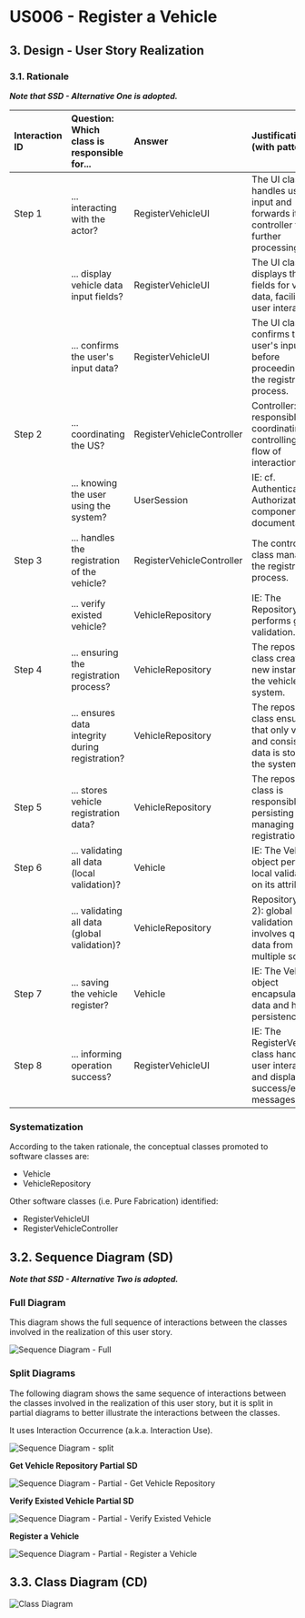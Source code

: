 # US006 - Register a Vehicle 

## 3. Design - User Story Realization 

### 3.1. Rationale

_**Note that SSD - Alternative One is adopted.**_

| Interaction ID | Question: Which class is responsible for...      | Answer                    | Justification (with patterns)                                                                 |
|:---------------|:-------------------------------------------------|:--------------------------|:----------------------------------------------------------------------------------------------|
| Step 1  		     | 	... interacting with the actor?                 | RegisterVehicleUI         | The UI class handles user input and forwards it to the controller for further processing.     |
|                | ... display vehicle data input fields?           | RegisterVehicleUI         | The UI class displays the input fields for vehicle data, facilitating user interaction.       |
|                | ... confirms the user's input data?              | RegisterVehicleUI         | The UI class confirms the user's input data before proceeding with the registration process.  |
| Step 2			  		  | 	... coordinating the US?                        | RegisterVehicleController | Controller: responsible for coordinating and controlling the flow of interaction.             |
| 			  		        | ... knowing the user using the system?           | UserSession               | IE: cf. Authentication & Authorization component documentation.                               |
| Step 3  		     | 	... handles the registration of the vehicle?    | RegisterVehicleController | The controller class manages the registration process.                                        |
| 		             | 	... verify existed vehicle?						               | VehicleRepository         | IE: The Repository object performs global validation.                                         |
| Step 4  		     | 	... ensuring the registration process?          | VehicleRepository         | The repository class creates a new instance of the vehicle in the system.                     |
| 		             | 	... ensures data integrity during registration? | VehicleRepository         | The repository class ensures that only valid and consistent data is stored in the system.     |
| Step 5		       | ... stores vehicle registration data?            | VehicleRepository         | The repository class is responsible for persisting and managing vehicle registration data.    |
| Step 6  		     | 	... validating all data (local validation)?     | Vehicle                   | IE: The Vehicle object performs local validation on its attributes.                           | 
| 			  		        | 	... validating all data (global validation)?    | VehicleRepository         | Repository (Rule 2): global validation often involves querying data from multiple sources.    | 
| Step 7			  		  | 	... saving the vehicle register?                | Vehicle                   | IE: The Vehicle object encapsulates its data and handles persistence.                         | 
| Step 8  		     | 	... informing operation success?                | RegisterVehicleUI         | IE: The RegisterVehicleUI class handles user interaction and displays success/error messages. | 


### Systematization ##

According to the taken rationale, the conceptual classes promoted to software classes are: 

* Vehicle
* VehicleRepository


Other software classes (i.e. Pure Fabrication) identified: 

* RegisterVehicleUI  
* RegisterVehicleController


## 3.2. Sequence Diagram (SD)

_**Note that SSD - Alternative Two is adopted.**_

### Full Diagram

This diagram shows the full sequence of interactions between the classes involved in the realization of this user story.

![Sequence Diagram - Full](svg/us006-sequence-diagram-full.svg)

### Split Diagrams

The following diagram shows the same sequence of interactions between the classes involved in the realization of this user story, but it is split in partial diagrams to better illustrate the interactions between the classes.

It uses Interaction Occurrence (a.k.a. Interaction Use).

![Sequence Diagram - split](svg/us006-sequence-diagram-split.svg)

**Get Vehicle Repository Partial SD**

![Sequence Diagram - Partial - Get Vehicle Repository](svg/us006-sequence-diagram-partial-get-vehicle-repository.svg)

**Verify Existed Vehicle Partial SD**

![Sequence Diagram - Partial - Verify Existed Vehicle](svg/us006-sequence-diagram-partial-verify-existed-vehicle.svg)

**Register a Vehicle**

![Sequence Diagram - Partial - Register a Vehicle](svg/us006-sequence-diagram-partial-register-vehicle.svg)

## 3.3. Class Diagram (CD)

![Class Diagram](svg/us006-class-diagram.svg)